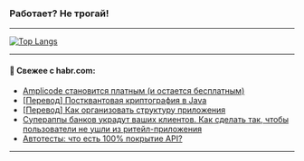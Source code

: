 ### Работает? Не трогай!

---
<!--
#### 🛠️ Technical stack:

![Java](https://img.shields.io/badge/Java-informational?logo=Oracle&style=flat&logoColor=white&color=FF4500)
![Kotlin](https://img.shields.io/badge/Kotlin-informational?logo=Kotlin&style=flat&logoColor=white&color=774D97)
![TS](https://img.shields.io/badge/TypeScript-informational?logo=typeScript&style=flat&logoColor=black&color=017acc)
![Python](https://img.shields.io/badge/Python-informational?logo=Python&style=flat&logoColor=black&color=ffdd54) <br>
![Spring](https://img.shields.io/badge/Spring-informational?logo=Spring&style=flat&logoColor=white&color=6DB33F) 
![SpringBoot](https://img.shields.io/badge/SpringBoot-informational?logo=SpringBoot&style=flat&logoColor=white&color=6DB33F)
![Nest](https://img.shields.io/badge/NestJS-informational?logo=NestJS&style=flat&logoColor=white&color=E0234E) 
![NodeJS](https://img.shields.io/badge/NodeJS-informational?logo=node.js&style=flat&logoColor=white&color=70A760)<br>
![PostgreSQL](https://img.shields.io/badge/PostgreSQL-informational?logo=PostgreSQL&style=flat&logoColor=white&color=DAA520)
![MongoDB](https://img.shields.io/badge/MongoDB-informational?logo=MongoDB&style=flat&logoColor=white&color=870000)
![Apache](https://img.shields.io/badge/Apache-informational?logo=apache&style=flat&logoColor=white&color=f74e28)

___ 
-->

<!--- #### 🛠️ : --->

[![Top Langs](https://github-readme-stats-82jvfl3w3-advtsettinggmailcoms-projects.vercel.app/api/top-langs/?username=zloylis&langs_count=10&hide_title=true&title_color=e6edf3&size_weight=0.5&count_weight=0.5&layout=compact&hide_progress=true&hide_border=true&theme=dracula)](https://github.com/zloylis)

<!---


####  :octocat:&nbsp;&nbsp; Статистика:

![GitHub stats](https://github-readme-stats-u2qms2cxw-advtsettinggmailcoms-projects.vercel.app/api?username=zloylis&show_icons=true&hide_border=true&theme=dracula&title_color=e6edf3&include_all_commits=true&count_private=true&hide_rank=false&hide_title=true&rank_icon=github)
-->
---

#### 💬 Свежее с habr.com:

<!-- BLOG-POST-LIST:START -->
- [Amplicode становится платным &lpar;и остается бесплатным&rpar;](https://habr.com/ru/companies/haulmont/articles/873868/?utm_source=habrahabr&utm_medium=rss&utm_campaign=873868)
- [[Перевод] Постквантовая криптография в Java](https://habr.com/ru/companies/spring_aio/articles/873886/?utm_source=habrahabr&utm_medium=rss&utm_campaign=873886)
- [[Перевод] Как организовать структуру приложения](https://habr.com/ru/articles/873880/?utm_source=habrahabr&utm_medium=rss&utm_campaign=873880)
- [Супераппы банков украдут ваших клиентов. Как сделать так, чтобы пользователи не ушли из ритейл-приложения](https://habr.com/ru/companies/surfstudio/articles/873828/?utm_source=habrahabr&utm_medium=rss&utm_campaign=873828)
- [Автотесты: что есть 100% покрытие API?](https://habr.com/ru/articles/873854/?utm_source=habrahabr&utm_medium=rss&utm_campaign=873854)
<!-- BLOG-POST-LIST:END -->

---
